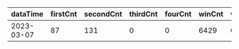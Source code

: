 |dataTime|firstCnt|secondCnt|thirdCnt|fourCnt|winCnt|vrate|wrate|
|-|-|-|-|-|-|-|-|
|2023-03-07|87|131|0|0|6429|0%|0%|